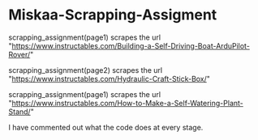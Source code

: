 # Miskaa-Scrapping-Assigment

scrapping_assignment(page1) scrapes the url "https://www.instructables.com/Building-a-Self-Driving-Boat-ArduPilot-Rover/"

scrapping_assignment(page2) scrapes the url "https://www.instructables.com/Hydraulic-Craft-Stick-Box/"

scrapping_assignment(page1) scrapes the url "https://www.instructables.com/How-to-Make-a-Self-Watering-Plant-Stand/"

I have commented out what the code does at every stage.
